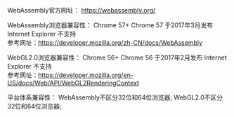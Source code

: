 WebAssembly官方网址： https://webassembly.org/

WebAssembly浏览器兼容性：
    Chrome 57+  Chrome 57 于2017年3月发布
    Internet Explorer 不支持  
参考网址：https://developer.mozilla.org/zh-CN/docs/WebAssembly

WebGL2.0浏览器兼容性：
    Chrome 56+  Chrome 56 于2017年2月发布
    Internet Explorer 不支持  
参考网址：https://developer.mozilla.org/en-US/docs/Web/API/WebGL2RenderingContext

平台体系兼容性：
    WebAssembly不区分32位和64位浏览器;
    WebGL2.0不区分32位和64位浏览器;






